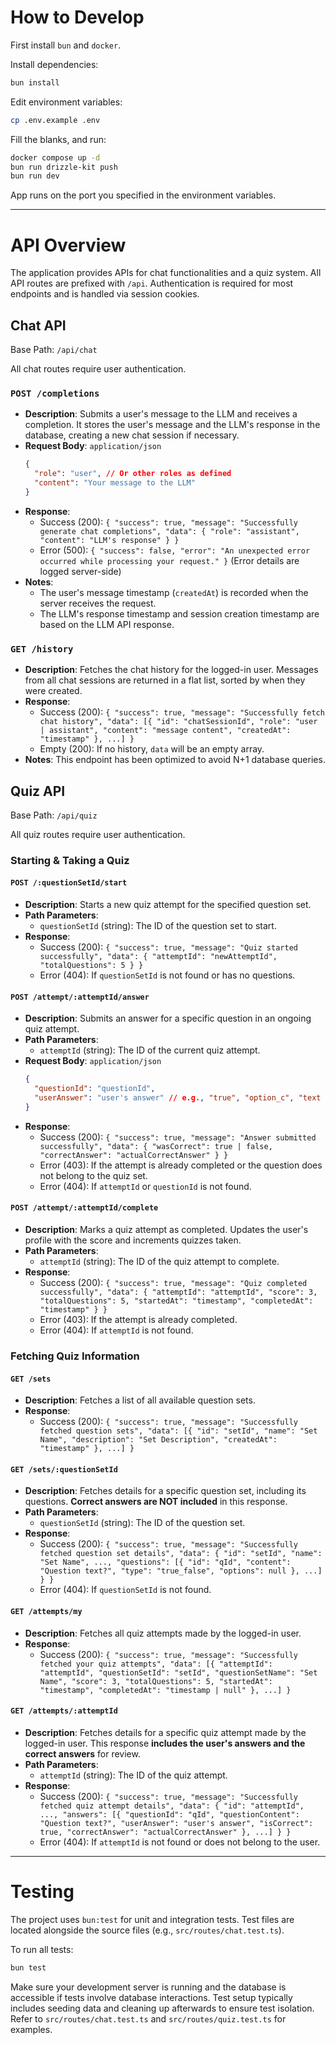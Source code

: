 # How to Develop

First install `bun` and `docker`.

Install dependencies:

```sh
bun install
```

Edit environment variables:

```sh
cp .env.example .env
```

Fill the blanks, and run:

```sh
docker compose up -d
bun run drizzle-kit push
bun run dev
```

App runs on the port you specified in the environment variables.

---

# API Overview

The application provides APIs for chat functionalities and a quiz system. All API routes are prefixed with `/api`.
Authentication is required for most endpoints and is handled via session cookies.

## Chat API

Base Path: `/api/chat`

All chat routes require user authentication.

### `POST /completions`

*   **Description**: Submits a user's message to the LLM and receives a completion. It stores the user's message and the LLM's response in the database, creating a new chat session if necessary.
*   **Request Body**: `application/json`
    ```json
    {
      "role": "user", // Or other roles as defined
      "content": "Your message to the LLM"
    }
    ```
*   **Response**:
    *   Success (200): `{ "success": true, "message": "Successfully generate chat completions", "data": { "role": "assistant", "content": "LLM's response" } }`
    *   Error (500): `{ "success": false, "error": "An unexpected error occurred while processing your request." }` (Error details are logged server-side)
*   **Notes**:
    *   The user's message timestamp (`createdAt`) is recorded when the server receives the request.
    *   The LLM's response timestamp and session creation timestamp are based on the LLM API response.

### `GET /history`

*   **Description**: Fetches the chat history for the logged-in user. Messages from all chat sessions are returned in a flat list, sorted by when they were created.
*   **Response**:
    *   Success (200): `{ "success": true, "message": "Successfully fetch chat history", "data": [{ "id": "chatSessionId", "role": "user | assistant", "content": "message content", "createdAt": "timestamp" }, ...] }`
    *   Empty (200): If no history, `data` will be an empty array.
*   **Notes**: This endpoint has been optimized to avoid N+1 database queries.

## Quiz API

Base Path: `/api/quiz`

All quiz routes require user authentication.

### Starting & Taking a Quiz

#### `POST /:questionSetId/start`

*   **Description**: Starts a new quiz attempt for the specified question set.
*   **Path Parameters**:
    *   `questionSetId` (string): The ID of the question set to start.
*   **Response**:
    *   Success (200): `{ "success": true, "message": "Quiz started successfully", "data": { "attemptId": "newAttemptId", "totalQuestions": 5 } }`
    *   Error (404): If `questionSetId` is not found or has no questions.

#### `POST /attempt/:attemptId/answer`

*   **Description**: Submits an answer for a specific question in an ongoing quiz attempt.
*   **Path Parameters**:
    *   `attemptId` (string): The ID of the current quiz attempt.
*   **Request Body**: `application/json`
    ```json
    {
      "questionId": "questionId",
      "userAnswer": "user's answer" // e.g., "true", "option_c", "text answer"
    }
    ```
*   **Response**:
    *   Success (200): `{ "success": true, "message": "Answer submitted successfully", "data": { "wasCorrect": true | false, "correctAnswer": "actualCorrectAnswer" } }`
    *   Error (403): If the attempt is already completed or the question does not belong to the quiz set.
    *   Error (404): If `attemptId` or `questionId` is not found.

#### `POST /attempt/:attemptId/complete`

*   **Description**: Marks a quiz attempt as completed. Updates the user's profile with the score and increments quizzes taken.
*   **Path Parameters**:
    *   `attemptId` (string): The ID of the quiz attempt to complete.
*   **Response**:
    *   Success (200): `{ "success": true, "message": "Quiz completed successfully", "data": { "attemptId": "attemptId", "score": 3, "totalQuestions": 5, "startedAt": "timestamp", "completedAt": "timestamp" } }`
    *   Error (403): If the attempt is already completed.
    *   Error (404): If `attemptId` is not found.

### Fetching Quiz Information

#### `GET /sets`

*   **Description**: Fetches a list of all available question sets.
*   **Response**:
    *   Success (200): `{ "success": true, "message": "Successfully fetched question sets", "data": [{ "id": "setId", "name": "Set Name", "description": "Set Description", "createdAt": "timestamp" }, ...] }`

#### `GET /sets/:questionSetId`

*   **Description**: Fetches details for a specific question set, including its questions. **Correct answers are NOT included** in this response.
*   **Path Parameters**:
    *   `questionSetId` (string): The ID of the question set.
*   **Response**:
    *   Success (200): `{ "success": true, "message": "Successfully fetched question set details", "data": { "id": "setId", "name": "Set Name", ..., "questions": [{ "id": "qId", "content": "Question text?", "type": "true_false", "options": null }, ...] } }`
    *   Error (404): If `questionSetId` is not found.

#### `GET /attempts/my`

*   **Description**: Fetches all quiz attempts made by the logged-in user.
*   **Response**:
    *   Success (200): `{ "success": true, "message": "Successfully fetched your quiz attempts", "data": [{ "attemptId": "attemptId", "questionSetId": "setId", "questionSetName": "Set Name", "score": 3, "totalQuestions": 5, "startedAt": "timestamp", "completedAt": "timestamp | null" }, ...] }`

#### `GET /attempts/:attemptId`

*   **Description**: Fetches details for a specific quiz attempt made by the logged-in user. This response **includes the user's answers and the correct answers** for review.
*   **Path Parameters**:
    *   `attemptId` (string): The ID of the quiz attempt.
*   **Response**:
    *   Success (200): `{ "success": true, "message": "Successfully fetched quiz attempt details", "data": { "id": "attemptId", ..., "answers": [{ "questionId": "qId", "questionContent": "Question text?", "userAnswer": "user's answer", "isCorrect": true, "correctAnswer": "actualCorrectAnswer" }, ...] } }`
    *   Error (404): If `attemptId` is not found or does not belong to the user.

---

# Testing

The project uses `bun:test` for unit and integration tests. Test files are located alongside the source files (e.g., `src/routes/chat.test.ts`).

To run all tests:

```sh
bun test
```

Make sure your development server is running and the database is accessible if tests involve database interactions. Test setup typically includes seeding data and cleaning up afterwards to ensure test isolation.
Refer to `src/routes/chat.test.ts` and `src/routes/quiz.test.ts` for examples.
